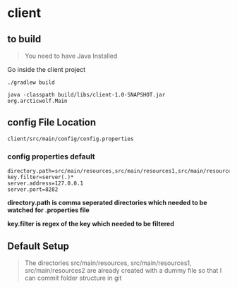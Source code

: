 # client


## to build

> You need to have Java Installed 
> 
Go inside the client project
```
./gradlew build
```

```shell
java -classpath build/libs/client-1.0-SNAPSHOT.jar  org.arcticwolf.Main
```

## config File Location
```shell
client/src/main/config/config.properties
```

### config properties default
```shell
directory.path=src/main/resources,src/main/resources1,src/main/resources2
key.filter=server(.)*
server.address=127.0.0.1
server.port=8282
```
**directory.path is comma seperated directories which needed to be watched for .properties file**

**key.filter is regex of the key which needed to be filtered**

## Default Setup
> The directories src/main/resources, src/main/resources1, src/main/resources2 are already created
> with a dummy file so that I can commit folder structure in git



